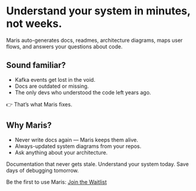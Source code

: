 # Understand your system in minutes, not weeks.

Maris auto-generates docs, readmes, architecture diagrams, maps user flows, and answers your questions about code.

## Sound familiar?

- Kafka events get lost in the void.
- Docs are outdated or missing.
- The only devs who understood the code left years ago.

👉 That’s what Maris fixes.

## Why Maris?

- Never write docs again — Maris keeps them alive.
- Always-updated system diagrams from your repos.
- Ask anything about your architecture.

Documentation that never gets stale.
Understand your system today. Save days of debugging tomorrow.

Be the first to use Maris: [Join the Waitlist](https://forms.gle/8S7FNvahg8Cgkw5C7)
